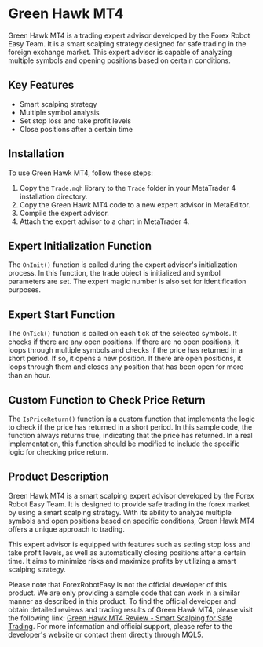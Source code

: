 # Green Hawk MT4

Green Hawk MT4 is a trading expert advisor developed by the Forex Robot Easy Team. It is a smart scalping strategy designed for safe trading in the foreign exchange market. This expert advisor is capable of analyzing multiple symbols and opening positions based on certain conditions.

## Key Features

- Smart scalping strategy
- Multiple symbol analysis
- Set stop loss and take profit levels
- Close positions after a certain time

## Installation

To use Green Hawk MT4, follow these steps:

1. Copy the `Trade.mqh` library to the `Trade` folder in your MetaTrader 4 installation directory.
2. Copy the Green Hawk MT4 code to a new expert advisor in MetaEditor.
3. Compile the expert advisor.
4. Attach the expert advisor to a chart in MetaTrader 4.

## Expert Initialization Function

The `OnInit()` function is called during the expert advisor's initialization process. In this function, the trade object is initialized and symbol parameters are set. The expert magic number is also set for identification purposes.

## Expert Start Function

The `OnTick()` function is called on each tick of the selected symbols. It checks if there are any open positions. If there are no open positions, it loops through multiple symbols and checks if the price has returned in a short period. If so, it opens a new position. If there are open positions, it loops through them and closes any position that has been open for more than an hour.

## Custom Function to Check Price Return

The `IsPriceReturn()` function is a custom function that implements the logic to check if the price has returned in a short period. In this sample code, the function always returns true, indicating that the price has returned. In a real implementation, this function should be modified to include the specific logic for checking price return.

## Product Description

Green Hawk MT4 is a smart scalping expert advisor developed by the Forex Robot Easy Team. It is designed to provide safe trading in the forex market by using a smart scalping strategy. With its ability to analyze multiple symbols and open positions based on specific conditions, Green Hawk MT4 offers a unique approach to trading.

This expert advisor is equipped with features such as setting stop loss and take profit levels, as well as automatically closing positions after a certain time. It aims to minimize risks and maximize profits by utilizing a smart scalping strategy.

Please note that ForexRobotEasy is not the official developer of this product. We are only providing a sample code that can work in a similar manner as described in this product. To find the official developer and obtain detailed reviews and trading results of Green Hawk MT4, please visit the following link: [Green Hawk MT4 Review - Smart Scalping for Safe Trading](https://forexroboteasy.com/forex-robot-review/green-hawk-mt4-review-smart-scalping-for-safe-trading/). For more information and official support, please refer to the developer's website or contact them directly through MQL5.
